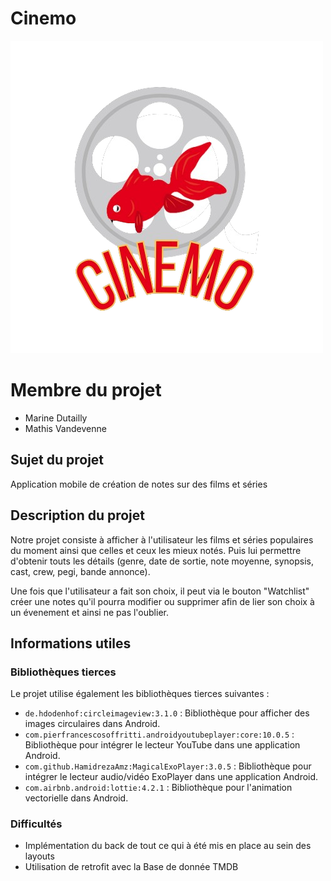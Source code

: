 # Cinemo

<img src="app/src/main/res/drawable/logo_cinemo.png" alt="Description de l'image">

# Membre du projet 

 - Marine Dutailly  
 - Mathis Vandevenne

## Sujet du projet

Application mobile de création de notes sur des films et séries

## Description du projet

Notre projet consiste à afficher à l'utilisateur les films et séries populaires du moment ainsi que celles et ceux les mieux notés. Puis lui permettre d'obtenir touts les détails (genre, date de sortie, note moyenne, synopsis, cast, crew, pegi, bande annonce). 

Une fois que l'utilisateur a fait son choix, il peut via le bouton "Watchlist" créer une notes qu'il pourra modifier ou supprimer afin de lier son choix à un évenement et ainsi ne pas l'oublier.

## Informations utiles

### Bibliothèques tierces

Le projet utilise également les bibliothèques tierces suivantes :

-   `de.hdodenhof:circleimageview:3.1.0`  : Bibliothèque pour afficher des images circulaires dans Android.
-   `com.pierfrancescosoffritti.androidyoutubeplayer:core:10.0.5`  : Bibliothèque pour intégrer le lecteur YouTube dans une application Android.
-   `com.github.HamidrezaAmz:MagicalExoPlayer:3.0.5`  : Bibliothèque pour intégrer le lecteur audio/vidéo ExoPlayer dans une application Android.
-   `com.airbnb.android:lottie:4.2.1`  : Bibliothèque pour l'animation vectorielle dans Android. 

### Difficultés 

 - Implémentation du back de tout ce qui à été mis en place au sein des layouts 
 - Utilisation de retrofit avec la Base de donnée TMDB
